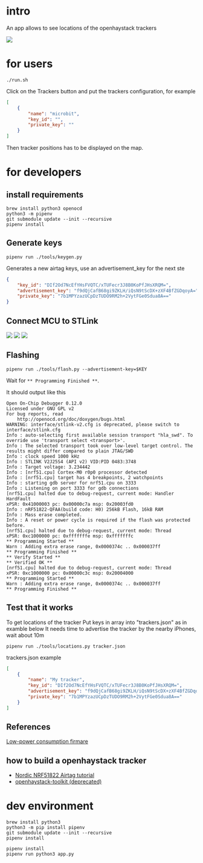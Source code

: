 # intro

An app allows to see locations of the openhaystack trackers

![](img/b4add158-6f94-4d46-90cd-4ab8b51f82df.webp)

# for users

```shell
./run.sh
```

Click on the Trackers button and put the trackers configuration, for example
```json
[
    {
        "name": "microbit",
        "key_id": "",
        "private_key": ""
    }
]
```

Then tracker positions has to be displayed on the map.


# for developers 

## install requirements

```shell
brew install python3 openocd
python3 -m pipenv
git submodule update --init --recursive
pipenv install
```

## Generate keys

```shell
pipenv run ./tools/keygen.py
```

Generates a new airtag keys, use an advertisement_key for the next ste
```json
{
    "key_id": "DIf2Od7NcEfYHsFVQTC/xTUFecr3J8B0KoPfJHsXRQM=",
    "advertisement_key": "f9dQjCafB68gi9ZKLH/iQsN9tScDX+zXF4BfZGDqoyA=",
    "private_key": "7b1MPYzazUCpDzTUDO9RM2h+2VytFGe0Sdua8A=="
}
```

## Connect MCU to STLink

![](img/0.webp)
![](img/1.webp)
![](img/2.webp)

## Flashing

```shell
pipenv run ./tools/flash.py --advertisement-key=$KEY
```
Wait for `** Programming Finished **`.

It should output like this
```
Open On-Chip Debugger 0.12.0
Licensed under GNU GPL v2
For bug reports, read
	http://openocd.org/doc/doxygen/bugs.html
WARNING: interface/stlink-v2.cfg is deprecated, please switch to interface/stlink.cfg
Info : auto-selecting first available session transport "hla_swd". To override use 'transport select <transport>'.
Info : The selected transport took over low-level target control. The results might differ compared to plain JTAG/SWD
Info : clock speed 1000 kHz
Info : STLINK V2J25S4 (API v2) VID:PID 0483:3748
Info : Target voltage: 3.234442
Info : [nrf51.cpu] Cortex-M0 r0p0 processor detected
Info : [nrf51.cpu] target has 4 breakpoints, 2 watchpoints
Info : starting gdb server for nrf51.cpu on 3333
Info : Listening on port 3333 for gdb connections
[nrf51.cpu] halted due to debug-request, current mode: Handler HardFault
xPSR: 0x41000003 pc: 0x00000c7a msp: 0x20003fd0
Info : nRF51822-QFAA(build code: H0) 256kB Flash, 16kB RAM
Info : Mass erase completed.
Info : A reset or power cycle is required if the flash was protected before.
[nrf51.cpu] halted due to debug-request, current mode: Thread
xPSR: 0xc1000000 pc: 0xfffffffe msp: 0xfffffffc
** Programming Started **
Warn : Adding extra erase range, 0x0000374c .. 0x000037ff
** Programming Finished **
** Verify Started **
** Verified OK **
[nrf51.cpu] halted due to debug-request, current mode: Thread
xPSR: 0xc1000000 pc: 0x00000c3c msp: 0x20004000
** Programming Started **
Warn : Adding extra erase range, 0x0000374c .. 0x000037ff
** Programming Finished **
```

## Test that it works

To get locations of the tracker
Put keys in array into "trackers.json" as in examble below
It needs time to advertise the tracker by the nearby iPhones, wait about 10m

```shell
pipenv run ./tools/locations.py tracker.json
```

trackers.json example

```json
[
	{
		"name": "My tracker",
		"key_id": "DIf2Od7NcEfYHsFVQTC/xTUFecr3J8B0KoPfJHsXRQM=",
		"advertisement_key": "f9dQjCafB68gi9ZKLH/iQsN9tScDX+zXF4BfZGDqoyA=",
		"private_key": "7b1MPYzazUCpDzTUDO9RM2h+2VytFGe0Sdua8A=="
	}
]
```

## References

[Low-power consumption firmare](https://github.com/acalatrava/openhaystack-firmware/releases/tag/0.1)

## how to build a openhaystack tracker

- [Nordic NRF51822 Airtag tutorial](https://dzianisv.github.io/notes/Embedded/Nordic-NRF51822-Airtag.html)
- [openhaystack-toolkit (deprecated)](https://github.com/dzianisv/openhaystack-toolkit)


# dev environment

```shell
brew install python3
python3 -m pip install pipenv
git submodule update --init --recursive
pipenv install
```


```shell
pipenv install
pipenv run python3 app.py
```
